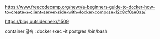 https://www.freecodecamp.org/news/a-beginners-guide-to-docker-how-to-create-a-client-server-side-with-docker-compose-12c8cf0ae0aa/


https://blog.outsider.ne.kr/1509

container 접속 : docker exec -it postgres /bin/bash
